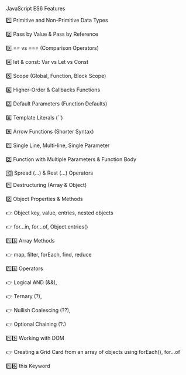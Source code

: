 JavaScript ES6 Features





1️⃣ Primitive and Non-Primitive Data Types

2️⃣ Pass by Value & Pass by Reference

3️⃣ == vs === (Comparison Operators)

4️⃣ let & const: Var vs Let vs Const

5️⃣ Scope (Global, Function, Block Scope)

6️⃣ Higher-Order & Callbacks Functions

7️⃣ Default Parameters (Function Defaults)

8️⃣ Template Literals (``)

9️⃣ Arrow Functions (Shorter Syntax)

 1️⃣ Single Line, Multi-line, Single Parameter

 2️⃣ Function with Multiple Parameters & Function Body

🔟 Spread (...) & Rest (...) Operators

 1️⃣ Destructuring (Array & Object)

 2️⃣ Object Properties & Methods

 👉 Object key, value, entries, nested objects

 👉 for...in, for...of, Object.entries()

1️⃣3️⃣ Array Methods

 👉 map, filter, forEach, find, reduce

1️⃣4️⃣ Operators

 👉 Logical AND (&&),

 👉 Ternary (?),

 👉 Nullish Coalescing (??),

 👉 Optional Chaining (?.)

1️⃣5️⃣ Working with DOM

 👉 Creating a Grid Card from an array of objects using forEach(), for...of

1️⃣6️⃣ this Keyword
